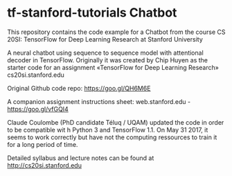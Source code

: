 # tf-stanford-tutorials Chatbot
This repository contains the code example for a Chatbot from the course CS 20SI: TensorFlow for Deep Learning Research at Stanford University<br>

A neural chatbot using sequence to sequence model with attentional decoder in TensorFlow. Originally it was created by Chip Huyen as the starter code for an assignment «TensorFlow for Deep Learning Research» cs20si.stanford.edu﻿

Original Github code repo:
https://goo.gl/QH6M6E

A companion assignment instructions sheet:  web.stanford.edu - 
https://goo.gl/vfGQI4

Claude Coulombe (PhD candidate Téluq / UQAM) updated the code in order to be compatible wit h Python 3 and TensorFlow 1.1. On May 31 2017, it seems to work correctly but have not the computing ressources to train it for a long period of time.<br>

Detailed syllabus and lecture notes can be found at http://cs20si.stanford.edu
<br>





